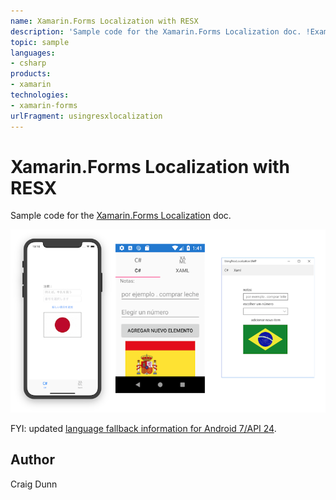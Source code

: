 ```yaml
---
name: Xamarin.Forms Localization with RESX
description: 'Sample code for the Xamarin.Forms Localization doc. !Example screenshots FYI: updated language fallback information for Android 7/API 24.'
topic: sample
languages:
- csharp
products:
- xamarin
technologies:
- xamarin-forms
urlFragment: usingresxlocalization
---
```

Xamarin.Forms Localization with RESX
==============

Sample code for the [Xamarin.Forms Localization](http://developer.xamarin.com/guides/cross-platform/xamarin-forms/localization) doc.

![Example screenshots](Screenshots/all-sml.png)

FYI: updated [language fallback information for Android 7/API 24](https://developer.android.com/guide/topics/resources/multilingual-support).

Author
------

Craig Dunn
